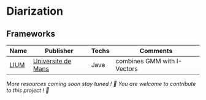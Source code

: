 # Diarization

## Frameworks 

| Name | Publisher | Techs | Comments | 
| -- | -- | -- | -- | 
| [LIUM](https://github.com/StevenLOL/LIUM) | [Universite de Mans](https://lium.univ-lemans.fr/)| Java | combines GMM with I-Vectors | 

*More resources coming soon stay tuned ! 🤩 You are welcome to contribute to this project ! 🙏*
